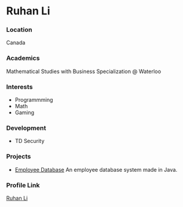 # Ruhan Li

### Location

Canada

### Academics

Mathematical Studies with Business Specialization @ Waterloo

### Interests

- Programmming
- Math
- Gaming

### Development

- TD Security

### Projects

- [Employee Database](https://github.com/RuhanLi/EmployeeDatabase) An employee database system made in Java.

### Profile Link

[Ruhan Li](https://github.com/ruhanli)
